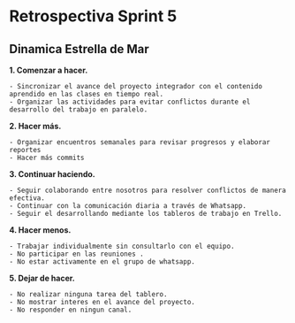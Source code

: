# Retrospectiva Sprint 5

## Dinamica Estrella de Mar

**1. Comenzar a hacer.**


    - Sincronizar el avance del proyecto integrador con el contenido aprendido en las clases en tiempo real.
    - Organizar las actividades para evitar conflictos durante el desarrollo del trabajo en paralelo.


**2. Hacer más.**

    - Organizar encuentros semanales para revisar progresos y elaborar reportes
    - Hacer más commits
   
    

**3. Continuar haciendo.**

    - Seguir colaborando entre nosotros para resolver conflictos de manera efectiva.
    - Continuar con la comunicación diaria a través de Whatsapp.
    - Seguir el desarrollando mediante los tableros de trabajo en Trello.
    


**4. Hacer menos.**

    - Trabajar individualmente sin consultarlo con el equipo.
    - No participar en las reuniones .    
    - No estar activamente en el grupo de whatsapp.
    

**5. Dejar de hacer.**

    - No realizar ninguna tarea del tablero.
    - No mostrar interes en el avance del proyecto.
    - No responder en ningun canal.
